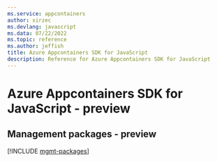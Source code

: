 ```yaml
---
ms.service: appcontainers
author: xirzec
ms.devlang: javascript
ms.data: 07/22/2022
ms.topic: reference
ms.author: jeffish
title: Azure Appcontainers SDK for JavaScript
description: Reference for Azure Appcontainers SDK for JavaScript
---
```

# Azure Appcontainers SDK for JavaScript - preview

## Management packages - preview
[!INCLUDE [mgmt-packages](appcontainers-mgmt-index.md)]
